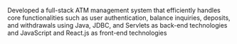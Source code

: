 Developed a full-stack ATM management system that efficiently handles core functionalities such 
as user authentication, balance inquiries, deposits, and withdrawals using Java, JDBC, and Servlets as back-end 
technologies and JavaScript and React.js as front-end technologies 

